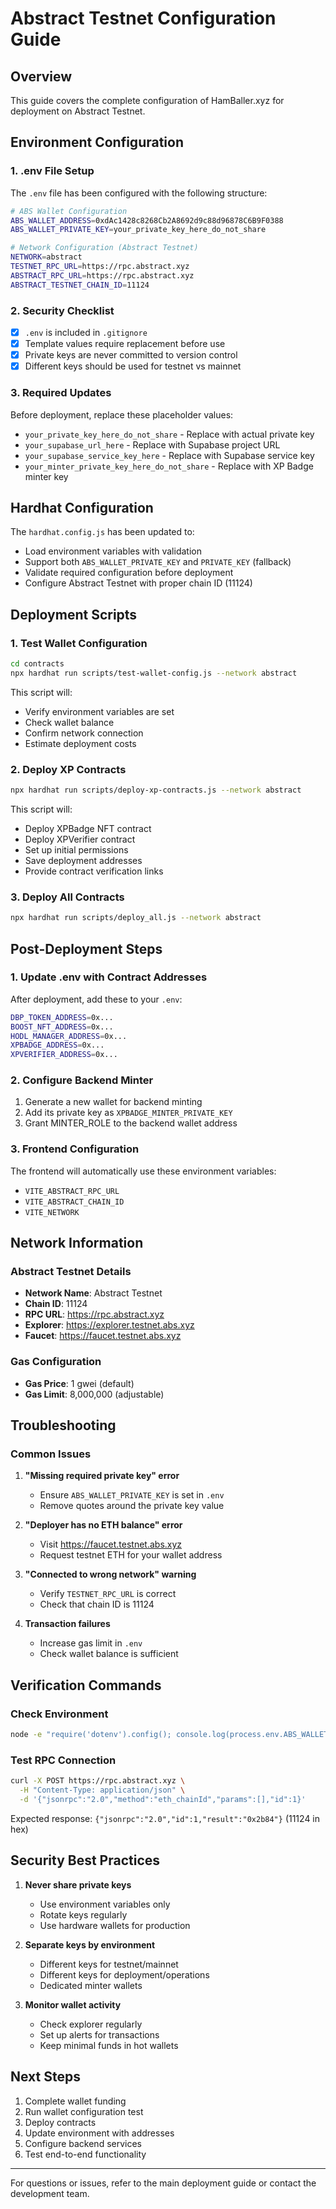 # Abstract Testnet Configuration Guide

## Overview
This guide covers the complete configuration of HamBaller.xyz for deployment on Abstract Testnet.

## Environment Configuration

### 1. .env File Setup

The `.env` file has been configured with the following structure:

```bash
# ABS Wallet Configuration
ABS_WALLET_ADDRESS=0xdAc1428c8268Cb2A8692d9c88d96878C6B9F0388
ABS_WALLET_PRIVATE_KEY=your_private_key_here_do_not_share

# Network Configuration (Abstract Testnet)
NETWORK=abstract
TESTNET_RPC_URL=https://rpc.abstract.xyz
ABSTRACT_RPC_URL=https://rpc.abstract.xyz
ABSTRACT_TESTNET_CHAIN_ID=11124
```

### 2. Security Checklist

- [x] `.env` is included in `.gitignore`
- [x] Template values require replacement before use
- [x] Private keys are never committed to version control
- [x] Different keys should be used for testnet vs mainnet

### 3. Required Updates

Before deployment, replace these placeholder values:
- `your_private_key_here_do_not_share` - Replace with actual private key
- `your_supabase_url_here` - Replace with Supabase project URL
- `your_supabase_service_key_here` - Replace with Supabase service key
- `your_minter_private_key_here_do_not_share` - Replace with XP Badge minter key

## Hardhat Configuration

The `hardhat.config.js` has been updated to:
- Load environment variables with validation
- Support both `ABS_WALLET_PRIVATE_KEY` and `PRIVATE_KEY` (fallback)
- Validate required configuration before deployment
- Configure Abstract Testnet with proper chain ID (11124)

## Deployment Scripts

### 1. Test Wallet Configuration
```bash
cd contracts
npx hardhat run scripts/test-wallet-config.js --network abstract
```

This script will:
- Verify environment variables are set
- Check wallet balance
- Confirm network connection
- Estimate deployment costs

### 2. Deploy XP Contracts
```bash
npx hardhat run scripts/deploy-xp-contracts.js --network abstract
```

This script will:
- Deploy XPBadge NFT contract
- Deploy XPVerifier contract
- Set up initial permissions
- Save deployment addresses
- Provide contract verification links

### 3. Deploy All Contracts
```bash
npx hardhat run scripts/deploy_all.js --network abstract
```

## Post-Deployment Steps

### 1. Update .env with Contract Addresses
After deployment, add these to your `.env`:
```bash
DBP_TOKEN_ADDRESS=0x...
BOOST_NFT_ADDRESS=0x...
HODL_MANAGER_ADDRESS=0x...
XPBADGE_ADDRESS=0x...
XPVERIFIER_ADDRESS=0x...
```

### 2. Configure Backend Minter
1. Generate a new wallet for backend minting
2. Add its private key as `XPBADGE_MINTER_PRIVATE_KEY`
3. Grant MINTER_ROLE to the backend wallet address

### 3. Frontend Configuration
The frontend will automatically use these environment variables:
- `VITE_ABSTRACT_RPC_URL`
- `VITE_ABSTRACT_CHAIN_ID`
- `VITE_NETWORK`

## Network Information

### Abstract Testnet Details
- **Network Name**: Abstract Testnet
- **Chain ID**: 11124
- **RPC URL**: https://rpc.abstract.xyz
- **Explorer**: https://explorer.testnet.abs.xyz
- **Faucet**: https://faucet.testnet.abs.xyz

### Gas Configuration
- **Gas Price**: 1 gwei (default)
- **Gas Limit**: 8,000,000 (adjustable)

## Troubleshooting

### Common Issues

1. **"Missing required private key" error**
   - Ensure `ABS_WALLET_PRIVATE_KEY` is set in `.env`
   - Remove quotes around the private key value

2. **"Deployer has no ETH balance" error**
   - Visit https://faucet.testnet.abs.xyz
   - Request testnet ETH for your wallet address

3. **"Connected to wrong network" warning**
   - Verify `TESTNET_RPC_URL` is correct
   - Check that chain ID is 11124

4. **Transaction failures**
   - Increase gas limit in `.env`
   - Check wallet balance is sufficient

## Verification Commands

### Check Environment
```bash
node -e "require('dotenv').config(); console.log(process.env.ABS_WALLET_ADDRESS)"
```

### Test RPC Connection
```bash
curl -X POST https://rpc.abstract.xyz \
  -H "Content-Type: application/json" \
  -d '{"jsonrpc":"2.0","method":"eth_chainId","params":[],"id":1}'
```

Expected response: `{"jsonrpc":"2.0","id":1,"result":"0x2b84"}` (11124 in hex)

## Security Best Practices

1. **Never share private keys**
   - Use environment variables only
   - Rotate keys regularly
   - Use hardware wallets for production

2. **Separate keys by environment**
   - Different keys for testnet/mainnet
   - Different keys for deployment/operations
   - Dedicated minter wallets

3. **Monitor wallet activity**
   - Check explorer regularly
   - Set up alerts for transactions
   - Keep minimal funds in hot wallets

## Next Steps

1. Complete wallet funding
2. Run wallet configuration test
3. Deploy contracts
4. Update environment with addresses
5. Configure backend services
6. Test end-to-end functionality

---

For questions or issues, refer to the main deployment guide or contact the development team.